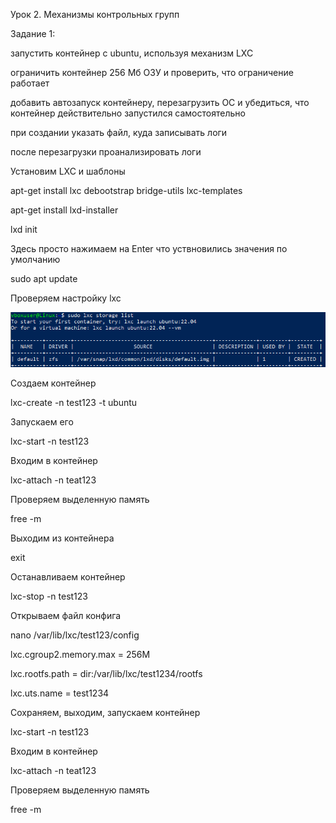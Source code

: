 Урок 2. Механизмы контрольных групп

Задание 1:

запустить контейнер с ubuntu, используя механизм LXC

ограничить контейнер 256 Мб ОЗУ и проверить, что ограничение работает
 
добавить автозапуск контейнеру, перезагрузить ОС и убедиться, что контейнер действительно запустился самостоятельно
 
при создании указать файл, куда записывать логи
 
после перезагрузки проанализировать логи

Установим LXC и шаблоны

apt-get install lxc debootstrap bridge-utils lxc-templates

apt-get install lxd-installer

lxd init

Здесь просто нажимаем на Enter что уствновились значения по умолчанию

sudo apt update

Проверяем настройку lxc

![Pic1](Pictures/Pic1(1).PNG)

Создаем контейнер

lxc-create -n test123 -t ubuntu

Запускаем его

lxc-start -n test123

Входим в контейнер

lxc-attach -n teat123

Проверяем выделенную память

free -m



Выходим из контейнера

exit

Останавливаем контейнер

lxc-stop -n test123

Открываем файл конфига

nano /var/lib/lxc/test123/config

lxc.cgroup2.memory.max = 256M

lxc.rootfs.path = dir:/var/lib/lxc/test1234/rootfs

lxc.uts.name = test1234

Сохраняем, выходим, запускаем контейнер

lxc-start -n test123

Входим в контейнер

lxc-attach -n teat123

Проверяем выделенную память

free -m




